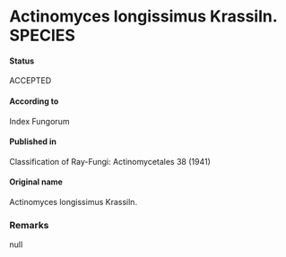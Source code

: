 # Actinomyces longissimus Krassiln. SPECIES

#### Status
ACCEPTED

#### According to
Index Fungorum

#### Published in
Classification of Ray-Fungi: Actinomycetales 38 (1941)

#### Original name
Actinomyces longissimus Krassiln.

### Remarks
null